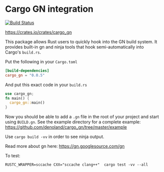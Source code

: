 # Cargo GN integration

[![Build Status](https://dev.azure.com/denoland/cargo_gn/_apis/build/status/denoland.cargo_gn?branchName=master)](https://dev.azure.com/denoland/cargo_gn/_build/latest?definitionId=3&branchName=master)

https://crates.io/crates/cargo_gn

This package allows Rust users to quickly hook into the GN build system.
It provides built-in gn and ninja tools that hook semi-automatically into
Cargo's `build.rs`.

Put the following in your `Cargo.toml`

```toml
[build-dependencies]
cargo_gn = "0.0.5"
```

And put this exact code in your `build.rs`

```rust
use cargo_gn;
fn main() {
  cargo_gn::main()
}
```

Now you should be able to add a `.gn` file in the root of your project and
start using `BUILD.gn`. See the example directory for a complete example:
https://github.com/denoland/cargo_gn/tree/master/example

Use `cargo build -vv` in order to see ninja output.

Read more about gn here: https://gn.googlesource.com/gn

To test:

```
RUSTC_WRAPPER=sccache CXX="sccache clang++"  cargo test -vv --all
```
